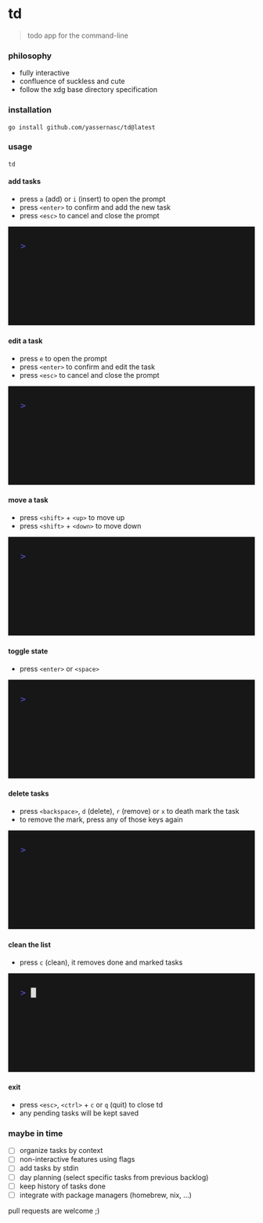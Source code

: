 # td

> todo app for the command-line

### philosophy

- fully interactive
- confluence of suckless and cute
- follow the xdg base directory specification

### installation

```shell
go install github.com/yassernasc/td@latest
```

### usage

```shell
td
```

#### add tasks

- press `a` (add) or `i` (insert) to open the prompt
- press `<enter>` to confirm and add the new task
- press `<esc>` to cancel and close the prompt

![add demo](assets/add.gif)

#### edit a task

- press `e` to open the prompt
- press `<enter>` to confirm and edit the task
- press `<esc>` to cancel and close the prompt

![edit demo](assets/edit.gif)

#### move a task

- press `<shift>` + `<up>` to move up
- press `<shift>` + `<down>` to move down

![move demo](assets/move.gif)

#### toggle state

- press `<enter>` or `<space>`

![toggle demo](assets/toggle.gif)

#### delete tasks

- press `<backspace>`, `d` (delete), `r` (remove) or `x` to death mark the task
- to remove the mark, press any of those keys again

![delete demo](assets/delete.gif)

#### clean the list

- press `c` (clean), it removes done and marked tasks

![clean](assets/clean.gif)

#### exit

- press `<esc>`, `<ctrl>` + `c` or `q` (quit) to close td
- any pending tasks will be kept saved

### maybe in time

- [ ] organize tasks by context
- [ ] non-interactive features using flags
- [ ] add tasks by stdin
- [ ] day planning (select specific tasks from previous backlog)
- [ ] keep history of tasks done
- [ ] integrate with package managers (homebrew, nix, ...)

pull requests are welcome ;)

